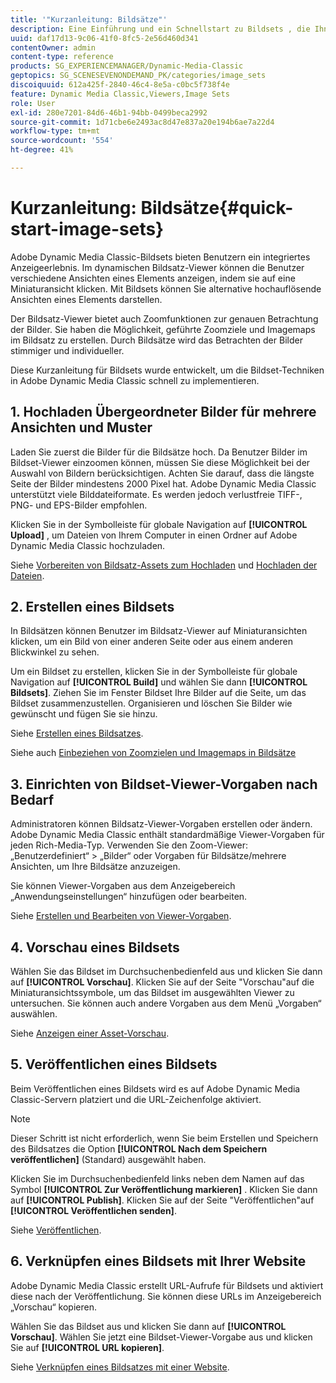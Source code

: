 ```yaml
---
title: '"Kurzanleitung: Bildsätze"'
description: Eine Einführung und ein Schnellstart zu Bildsets , die Ihnen helfen, die Bildset-Techniken schnell einzurichten und auszuführen.
uuid: daf17d13-9c06-41f0-8fc5-2e56d460d341
contentOwner: admin
content-type: reference
products: SG_EXPERIENCEMANAGER/Dynamic-Media-Classic
geptopics: SG_SCENESEVENONDEMAND_PK/categories/image_sets
discoiquuid: 612a425f-2840-46c4-8e5a-c0bc5f738f4e
feature: Dynamic Media Classic,Viewers,Image Sets
role: User
exl-id: 280e7201-84d6-46b1-94bb-0499beca2992
source-git-commit: 1d71cbe6e2493ac8d47e837a20e194b6ae7a22d4
workflow-type: tm+mt
source-wordcount: '554'
ht-degree: 41%

---
```


# Kurzanleitung: Bildsätze{#quick-start-image-sets}

Adobe Dynamic Media Classic-Bildsets bieten Benutzern ein integriertes Anzeigeerlebnis. Im dynamischen Bildsatz-Viewer können die Benutzer verschiedene Ansichten eines Elements anzeigen, indem sie auf eine Miniaturansicht klicken. Mit Bildsets können Sie alternative hochauflösende Ansichten eines Elements darstellen.

Der Bildsatz-Viewer bietet auch Zoomfunktionen zur genauen Betrachtung der Bilder. Sie haben die Möglichkeit, geführte Zoomziele und Imagemaps im Bildsatz zu erstellen. Durch Bildsätze wird das Betrachten der Bilder stimmiger und individueller.

Diese Kurzanleitung für Bildsets wurde entwickelt, um die Bildset-Techniken in Adobe Dynamic Media Classic schnell zu implementieren.

## 1. Hochladen Übergeordneter Bilder für mehrere Ansichten und Muster

Laden Sie zuerst die Bilder für die Bildsätze hoch. Da Benutzer Bilder im Bildset-Viewer einzoomen können, müssen Sie diese Möglichkeit bei der Auswahl von Bildern berücksichtigen. Achten Sie darauf, dass die längste Seite der Bilder mindestens 2000 Pixel hat. Adobe Dynamic Media Classic unterstützt viele Bilddateiformate. Es werden jedoch verlustfreie TIFF-, PNG- und EPS-Bilder empfohlen.

Klicken Sie in der Symbolleiste für globale Navigation auf **[!UICONTROL Upload]** , um Dateien von Ihrem Computer in einen Ordner auf Adobe Dynamic Media Classic hochzuladen.

Siehe [Vorbereiten von Bildsatz-Assets zum Hochladen](preparing-image-set-assets-upload.md#preparing-image-set-assets-for-upload) und [Hochladen der Dateien](uploading-files.md#uploading-your-files).

## 2. Erstellen eines Bildsets

In Bildsätzen können Benutzer im Bildsatz-Viewer auf Miniaturansichten klicken, um ein Bild von einer anderen Seite oder aus einem anderen Blickwinkel zu sehen.

Um ein Bildset zu erstellen, klicken Sie in der Symbolleiste für globale Navigation auf **[!UICONTROL Build]** und wählen Sie dann **[!UICONTROL Bildsets]**. Ziehen Sie im Fenster Bildset Ihre Bilder auf die Seite, um das Bildset zusammenzustellen. Organisieren und löschen Sie Bilder wie gewünscht und fügen Sie sie hinzu. 

Siehe [Erstellen eines Bildsatzes](creating-image-set.md#creating-an-image-set).

Siehe auch [Einbeziehen von Zoomzielen und Imagemaps in Bildsätze](/help/including-zoom-targets-image-maps-image-sets.md)

## 3. Einrichten von Bildset-Viewer-Vorgaben nach Bedarf

Administratoren können Bildsatz-Viewer-Vorgaben erstellen oder ändern. Adobe Dynamic Media Classic enthält standardmäßige Viewer-Vorgaben für jeden Rich-Media-Typ. Verwenden Sie den Zoom-Viewer: „Benutzerdefiniert“ > „Bilder“ oder Vorgaben für Bildsätze/mehrere Ansichten, um Ihre Bildsätze anzuzeigen.

Sie können Viewer-Vorgaben aus dem Anzeigebereich „Anwendungseinstellungen“ hinzufügen oder bearbeiten. 

Siehe [Erstellen und Bearbeiten von Viewer-Vorgaben](application-setup.md#adding-and-editing-viewer-presets).

## 4. Vorschau eines Bildsets

Wählen Sie das Bildset im Durchsuchenbedienfeld aus und klicken Sie dann auf **[!UICONTROL Vorschau]**. Klicken Sie auf der Seite &quot;Vorschau&quot;auf die Miniaturansichtssymbole, um das Bildset im ausgewählten Viewer zu untersuchen. Sie können auch andere Vorgaben aus dem Menü „Vorgaben“ auswählen. 

Siehe [Anzeigen einer Asset-Vorschau](previewing-asset.md#previewing-an-asset).

## 5. Veröffentlichen eines Bildsets

Beim Veröffentlichen eines Bildsets wird es auf Adobe Dynamic Media Classic-Servern platziert und die URL-Zeichenfolge aktiviert.

>[!NOTE]
>
>Dieser Schritt ist nicht erforderlich, wenn Sie beim Erstellen und Speichern des Bildsatzes die Option **[!UICONTROL Nach dem Speichern veröffentlichen]** (Standard) ausgewählt haben.

Klicken Sie im Durchsuchenbedienfeld links neben dem Namen auf das Symbol **[!UICONTROL Zur Veröffentlichung markieren]** . Klicken Sie dann auf **[!UICONTROL Publish]**. Klicken Sie auf der Seite &quot;Veröffentlichen&quot;auf **[!UICONTROL Veröffentlichen senden]**.

Siehe [Veröffentlichen](publishing-files.md#publishing-files).

## 6. Verknüpfen eines Bildsets mit Ihrer Website

Adobe Dynamic Media Classic erstellt URL-Aufrufe für Bildsets und aktiviert diese nach der Veröffentlichung. Sie können diese URLs im Anzeigebereich „Vorschau“ kopieren.

Wählen Sie das Bildset aus und klicken Sie dann auf **[!UICONTROL Vorschau]**. Wählen Sie jetzt eine Bildset-Viewer-Vorgabe aus und klicken Sie auf **[!UICONTROL URL kopieren]**.

Siehe [Verknüpfen eines Bildsatzes mit einer Website](linking-image-set-web-page.md#linking-an-image-set-to-a-web-page).
